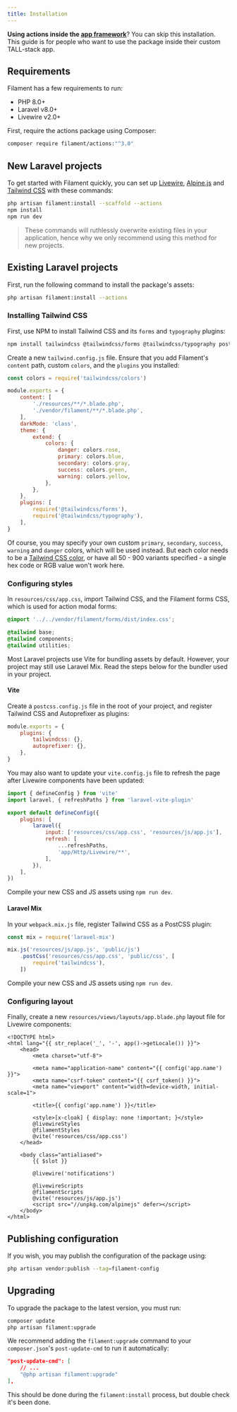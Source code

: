 ```yaml
---
title: Installation
---
```


**Using actions inside the [app framework](../app)**? You can skip this installation. This guide is for people who want to use the package inside their custom TALL-stack app.

## Requirements

Filament has a few requirements to run:

- PHP 8.0+
- Laravel v8.0+
- Livewire v2.0+

First, require the actions package using Composer:

```bash
composer require filament/actions:"^3.0"
```

## New Laravel projects

To get started with Filament quickly, you can set up [Livewire](https://laravel-livewire.com), [Alpine.js](https://alpinejs.dev) and [Tailwind CSS](https://tailwindcss.com) with these commands:

```bash
php artisan filament:install --scaffold --actions
npm install
npm run dev
```

> These commands will ruthlessly overwrite existing files in your application, hence why we only recommend using this method for new projects.

## Existing Laravel projects

First, run the following command to install the package's assets:

```bash
php artisan filament:install --actions
```

### Installing Tailwind CSS

First, use NPM to install Tailwind CSS and its `forms` and `typography` plugins:

```bash
npm install tailwindcss @tailwindcss/forms @tailwindcss/typography postcss --save-dev
```

Create a new `tailwind.config.js` file. Ensure that you add Filament's `content` path, custom `colors`, and the `plugins` you installed:

```js
const colors = require('tailwindcss/colors')

module.exports = {
    content: [
        './resources/**/*.blade.php',
        './vendor/filament/**/*.blade.php',
    ],
    darkMode: 'class',
    theme: {
        extend: {
            colors: {
                danger: colors.rose,
                primary: colors.blue,
                secondary: colors.gray,
                success: colors.green,
                warning: colors.yellow,
            },
        },
    },
    plugins: [
        require('@tailwindcss/forms'),
        require('@tailwindcss/typography'),
    ],
}
```

Of course, you may specify your own custom `primary`, `secondary`, `success`, `warning` and `danger` colors, which will be used instead. But each color needs to be a [Tailwind CSS color](https://tailwindcss.com/docs/customizing-colors#color-palette-reference), or have all 50 - 900 variants specified - a single hex code or RGB value won't work here.

### Configuring styles

In `resources/css/app.css`, import Tailwind CSS, and the Filament forms CSS, which is used for action modal forms:

```css
@import '../../vendor/filament/forms/dist/index.css';

@tailwind base;
@tailwind components;
@tailwind utilities;
```

Most Laravel projects use Vite for bundling assets by default. However, your project may still use Laravel Mix. Read the steps below for the bundler used in your project.

#### Vite

Create a `postcss.config.js` file in the root of your project, and register Tailwind CSS and Autoprefixer as plugins:

```js
module.exports = {
    plugins: {
        tailwindcss: {},
        autoprefixer: {},
    },
}
```

You may also want to update your `vite.config.js` file to refresh the page after Livewire components have been updated:

```js
import { defineConfig } from 'vite'
import laravel, { refreshPaths } from 'laravel-vite-plugin'

export default defineConfig({
    plugins: [
        laravel({
            input: ['resources/css/app.css', 'resources/js/app.js'],
            refresh: [
                ...refreshPaths,
                'app/Http/Livewire/**',
            ],
        }),
    ],
})
```

Compile your new CSS and JS assets using `npm run dev`.

#### Laravel Mix

In your `webpack.mix.js` file, register Tailwind CSS as a PostCSS plugin:

```js
const mix = require('laravel-mix')

mix.js('resources/js/app.js', 'public/js')
    .postCss('resources/css/app.css', 'public/css', [
        require('tailwindcss'),
    ])
```

Compile your new CSS and JS assets using `npm run dev`.

### Configuring layout

Finally, create a new `resources/views/layouts/app.blade.php` layout file for Livewire components:

```blade
<!DOCTYPE html>
<html lang="{{ str_replace('_', '-', app()->getLocale()) }}">
    <head>
        <meta charset="utf-8">

        <meta name="application-name" content="{{ config('app.name') }}">
        <meta name="csrf-token" content="{{ csrf_token() }}">
        <meta name="viewport" content="width=device-width, initial-scale=1">

        <title>{{ config('app.name') }}</title>

        <style>[x-cloak] { display: none !important; }</style>
        @livewireStyles
        @filamentStyles
        @vite('resources/css/app.css')
    </head>

    <body class="antialiased">
        {{ $slot }}

        @livewire('notifications')

        @livewireScripts
        @filamentScripts
        @vite('resources/js/app.js')
        <script src="//unpkg.com/alpinejs" defer></script>
    </body>
</html>
```

## Publishing configuration

If you wish, you may publish the configuration of the package using:

```bash
php artisan vendor:publish --tag=filament-config
```

## Upgrading

To upgrade the package to the latest version, you must run:

```bash
composer update
php artisan filament:upgrade
```

We recommend adding the `filament:upgrade` command to your `composer.json`'s `post-update-cmd` to run it automatically:

```json
"post-update-cmd": [
    // ...
    "@php artisan filament:upgrade"
],
```

This should be done during the `filament:install` process, but double check it's been done.
